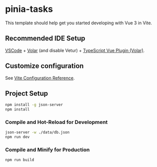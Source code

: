 # pinia-tasks

This template should help get you started developing with Vue 3 in Vite.

## Recommended IDE Setup

[VSCode](https://code.visualstudio.com/) + [Volar](https://marketplace.visualstudio.com/items?itemName=Vue.volar) (and disable Vetur) + [TypeScript Vue Plugin (Volar)](https://marketplace.visualstudio.com/items?itemName=Vue.vscode-typescript-vue-plugin).

## Customize configuration

See [Vite Configuration Reference](https://vitejs.dev/config/).

## Project Setup

```sh
npm install -g json-server
npm install
```

### Compile and Hot-Reload for Development

```sh
json-server -w ./data/db.json
npm run dev
```

### Compile and Minify for Production

```sh
npm run build
```
